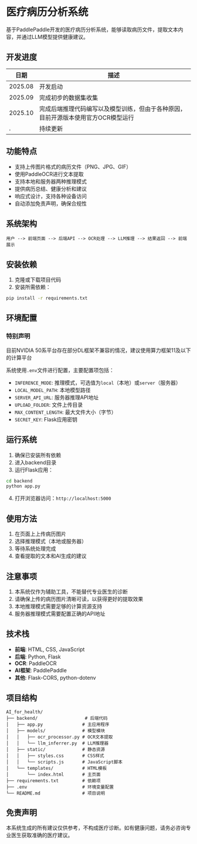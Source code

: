 # 医疗病历分析系统

基于PaddlePaddle开发的医疗病历分析系统，能够读取病历文件，提取文本内容，并通过LLM模型提供健康建议。

## 开发进度
| 日期 | 描述 |
| ---- | --- |
| 2025.08 | 开发启动|
| 2025.09 | 完成初步的数据集收集 |
| 2025.10 | 完成后端推理代码编写以及模型训练，但由于各种原因，目前开源版本使用官方OCR模型运行|
| . | 持续更新 |

## 功能特点

- 支持上传图片格式的病历文件（PNG、JPG、GIF）
- 使用PaddleOCR进行文本提取
- 支持本地和服务器两种推理模式
- 提供病历总结、健康分析和建议
- 响应式设计，支持各种设备访问
- 自动添加免责声明，确保合规性

## 系统架构

```
用户 --> 前端页面 --> 后端API --> OCR处理 --> LLM推理 --> 结果返回 --> 前端展示
```

## 安装依赖

1. 克隆或下载项目代码
2. 安装所需依赖：

```bash
pip install -r requirements.txt
```

## 环境配置

### 特别声明  

目前NVIDIA 50系平台存在部分DL框架不兼容的情况，建议使用算力框架11及以下的计算平台

系统使用`.env`文件进行配置，主要配置项包括：

- `INFERENCE_MODE`: 推理模式，可选值为`local`（本地）或`server`（服务器）
- `LOCAL_MODEL_PATH`: 本地模型路径
- `SERVER_API_URL`: 服务器推理API地址
- `UPLOAD_FOLDER`: 文件上传目录
- `MAX_CONTENT_LENGTH`: 最大文件大小（字节）
- `SECRET_KEY`: Flask应用密钥

## 运行系统

1. 确保已安装所有依赖
2. 进入backend目录
3. 运行Flask应用：

```bash
cd backend
python app.py
```

4. 打开浏览器访问：`http://localhost:5000`

## 使用方法

1. 在页面上上传病历图片
2. 选择推理模式（本地或服务器）
3. 等待系统处理完成
4. 查看提取的文本和AI生成的建议

## 注意事项

1. 本系统仅作为辅助工具，不能替代专业医生的诊断
2. 请确保上传的病历图片清晰可读，以获得更好的提取效果
3. 本地推理模式需要足够的计算资源支持
4. 服务器推理模式需要配置正确的API地址

## 技术栈

- **前端**: HTML, CSS, JavaScript
- **后端**: Python, Flask
- **OCR**: PaddleOCR
- **AI框架**: PaddlePaddle
- **其他**: Flask-CORS, python-dotenv

## 项目结构

```
AI_for_health/
├── backend/                  # 后端代码
│   ├── app.py               # 主应用程序
│   ├── models/              # 模型模块
│   │   ├── ocr_processor.py # OCR文本提取
│   │   └── llm_inferrer.py  # LLM推理器
│   ├── static/              # 静态资源
│   │   ├── styles.css       # CSS样式
│   │   └── scripts.js       # JavaScript脚本
│   └── templates/           # HTML模板
│       └── index.html       # 主页面
├── requirements.txt         # 依赖项
├── .env                     # 环境变量配置
└── README.md                # 项目说明
```

## 免责声明

本系统生成的所有建议仅供参考，不构成医疗诊断。如有健康问题，请务必咨询专业医生获取准确的医疗建议。
